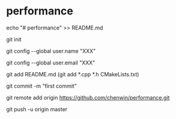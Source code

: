 # performance

echo "# performance" >> README.md

git init

git config --global user.name "XXX"

git config --global user.email "XXX"

git add README.md    (git add *.cpp *.h CMakeLists.txt)

git commit -m "first commit"

git remote add origin https://github.com/chenwin/performance.git

git push -u origin master
